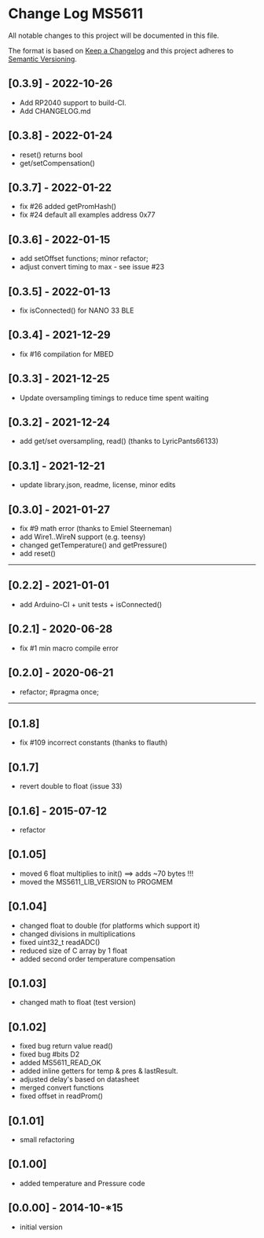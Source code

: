 # Change Log MS5611

All notable changes to this project will be documented in this file.

The format is based on [Keep a Changelog](http://keepachangelog.com/)
and this project adheres to [Semantic Versioning](http://semver.org/).


## [0.3.9] - 2022-10-26
- Add RP2040 support to build-CI.
- Add CHANGELOG.md



## [0.3.8] - 2022-01-24
- reset() returns bool 
- get/setCompensation()

## [0.3.7] - 2022-01-22  
- fix #26 added getPromHash()
- fix #24 default all examples address 0x77

## [0.3.6] - 2022-01-15 
- add setOffset functions; minor refactor;
- adjust convert timing to max - see issue #23

## [0.3.5] - 2022-01-13
- fix isConnected() for NANO 33 BLE

## [0.3.4] - 2021-12-29
- fix #16 compilation for MBED

## [0.3.3] - 2021-12-25
- Update oversampling timings to reduce time spent waiting

## [0.3.2] - 2021-12-24
- add get/set oversampling, read() (thanks to LyricPants66133)

## [0.3.1] - 2021-12-21
- update library.json, readme, license, minor edits

## [0.3.0] - 2021-01-27
- fix #9 math error (thanks to Emiel Steerneman)
- add Wire1..WireN support (e.g. teensy)
- changed getTemperature() and getPressure()
- add reset()

----

## [0.2.2] - 2021-01-01
- add Arduino-CI + unit tests + isConnected()

## [0.2.1] - 2020-06-28
- fix #1 min macro compile error

## [0.2.0] - 2020-06-21
- refactor; #pragma once;

----

## [0.1.8]
- fix #109 incorrect constants (thanks to flauth)

## [0.1.7]
- revert double to float (issue 33)

## [0.1.6] - 2015-07-12
- refactor

## [0.1.05]
- moved 6 float multiplies to init() ==> adds ~70 bytes !!!
- moved the MS5611_LIB_VERSION to PROGMEM

## [0.1.04]
- changed float to double (for platforms which support it)
- changed divisions in multiplications
- fixed uint32_t readADC()
- reduced size of C array by 1 float
- added second order temperature compensation

## [0.1.03]
- changed math to float (test version)

## [0.1.02]
- fixed bug return value read()
- fixed bug #bits D2
- added MS5611_READ_OK
- added inline getters for temp & pres & lastResult.
- adjusted delay's based on datasheet
- merged convert functions
- fixed offset in readProm()

## [0.1.01]
- small refactoring

## [0.1.00]
- added temperature and Pressure code

## [0.0.00] - 2014-10-*15
- initial version